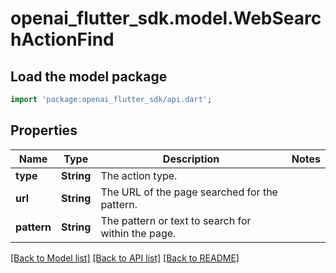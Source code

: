 # openai_flutter_sdk.model.WebSearchActionFind

## Load the model package
```dart
import 'package:openai_flutter_sdk/api.dart';
```

## Properties
Name | Type | Description | Notes
------------ | ------------- | ------------- | -------------
**type** | **String** | The action type.  | 
**url** | **String** | The URL of the page searched for the pattern.  | 
**pattern** | **String** | The pattern or text to search for within the page.  | 

[[Back to Model list]](../README.md#documentation-for-models) [[Back to API list]](../README.md#documentation-for-api-endpoints) [[Back to README]](../README.md)


